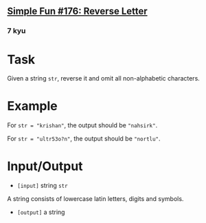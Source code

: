 <h2><a href=https://www.codewars.com/kata/58b8c94b7df3f116eb00005b/train/csharp target="_blank">Simple Fun #176: Reverse Letter</a></h2><h3>7 kyu</h3><h1 id="task">Task</h1><p> Given a string <code>str</code>, reverse it and omit all non-alphabetic characters.</p><h1 id="example">Example</h1><p> For <code>str = "krishan"</code>, the output should be <code>"nahsirk"</code>.</p><p> For <code>str = "ultr53o?n"</code>, the output should be <code>"nortlu"</code>.</p><h1 id="inputoutput">Input/Output</h1><ul><li><code>[input]</code> string <code>str</code></li></ul><p>  A string consists of lowercase latin letters, digits and symbols.</p><ul><li><code>[output]</code> a string</li></ul>